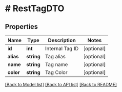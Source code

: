 # # RestTagDTO

## Properties

Name | Type | Description | Notes
------------ | ------------- | ------------- | -------------
**id** | **int** | Internal Tag ID | [optional]
**alias** | **string** | Tag alias | [optional]
**name** | **string** | Tag name | [optional]
**color** | **string** | Tag Color | [optional]

[[Back to Model list]](../../README.md#models) [[Back to API list]](../../README.md#endpoints) [[Back to README]](../../README.md)
